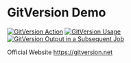 # GitVersion Demo 
[![GitVersion Action](https://github.com/lethisa/GitVersion/actions/workflows/version_action.yaml/badge.svg?branch=main&event=push)](https://github.com/lethisa/GitVersion/actions/workflows/version_action.yaml)
[![GitVersion Usage](https://github.com/lethisa/GitVersion/actions/workflows/version.yaml/badge.svg?branch=develop&event=push)](https://github.com/lethisa/GitVersion/actions/workflows/version.yaml)
[![GitVersion Output in a Subsequent Job](https://github.com/lethisa/GitVersion/actions/workflows/output_cross_job.yaml/badge.svg)](https://github.com/lethisa/GitVersion/actions/workflows/output_cross_job.yaml)

Official Website https://gitversion.net